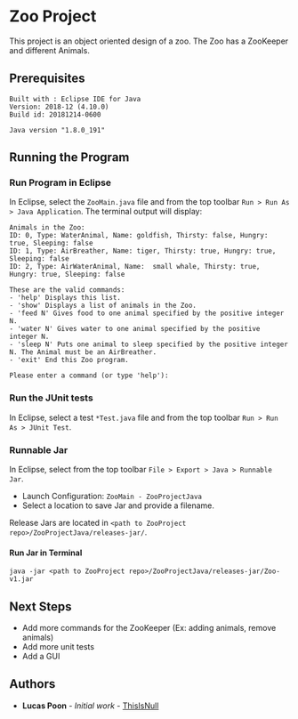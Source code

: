 # Zoo Project

This project is an object oriented design of a zoo. The Zoo has a ZooKeeper and different Animals.

## Prerequisites

```
Built with : Eclipse IDE for Java 
Version: 2018-12 (4.10.0)
Build id: 20181214-0600
```

```
Java version "1.8.0_191"
```

## Running the Program

### Run Program in Eclipse

In Eclipse, select the `ZooMain.java` file and from  the top toolbar `Run > Run As > Java Application`.
The  terminal output will display:

```
Animals in the Zoo:
ID: 0, Type: WaterAnimal, Name: goldfish, Thirsty: false, Hungry: true, Sleeping: false
ID: 1, Type: AirBreather, Name: tiger, Thirsty: true, Hungry: true, Sleeping: false
ID: 2, Type: AirWaterAnimal, Name:  small whale, Thirsty: true, Hungry: true, Sleeping: false

These are the valid commands:
- 'help' Displays this list.
- 'show' Displays a list of animals in the Zoo.
- 'feed N' Gives food to one animal specified by the positive integer N.
- 'water N' Gives water to one animal specified by the positive integer N.
- 'sleep N' Puts one animal to sleep specified by the positive integer N. The Animal must be an AirBreather.
- 'exit' End this Zoo program.

Please enter a command (or type 'help'):
```

### Run the JUnit tests

In Eclipse, select a test `*Test.java` file and from  the top toolbar `Run > Run As > JUnit Test`.

### Runnable Jar

In Eclipse, select from the top toolbar `File > Export > Java > Runnable Jar`.
* Launch Configuration: `ZooMain - ZooProjectJava`
* Select a location to save Jar and provide a filename.

Release Jars are located in `<path to ZooProject repo>/ZooProjectJava/releases-jar/`.

#### Run Jar in Terminal

`java -jar <path to ZooProject repo>/ZooProjectJava/releases-jar/Zoo-v1.jar`

## Next Steps

* Add more commands for the ZooKeeper (Ex: adding animals, remove animals)
* Add more unit tests
* Add a GUI

## Authors

* **Lucas Poon** - *Initial work* - [ThisIsNull](https://github.com/ThisIsNull)

